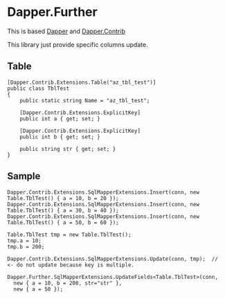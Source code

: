 # Dapper.Further

This is based [Dapper](https://github.com/StackExchange/Dapper) and [Dapper.Contrib](https://github.com/StackExchange/Dapper/tree/master/Dapper.Contrib)

This library just provide specific columns update.

## Table 
```
[Dapper.Contrib.Extensions.Table("az_tbl_test")]
public class TblTest
{
	public static string Name = "az_tbl_test";

	[Dapper.Contrib.Extensions.ExplicitKey]
	public int a { get; set; }

	[Dapper.Contrib.Extensions.ExplicitKey]
	public int b { get; set; }

	public string str { get; set; }
}
```  

## Sample

```
Dapper.Contrib.Extensions.SqlMapperExtensions.Insert(conn, new Table.TblTest() { a = 10, b = 20 });
Dapper.Contrib.Extensions.SqlMapperExtensions.Insert(conn, new Table.TblTest() { a = 30, b = 40 });
Dapper.Contrib.Extensions.SqlMapperExtensions.Insert(conn, new Table.TblTest() { a = 50, b = 60 });

Table.TblTest tmp = new Table.TblTest();
tmp.a = 10;
tmp.b = 200;

Dapper.Contrib.Extensions.SqlMapperExtensions.Update(conn, tmp);  // <- do not update because key is multiple.

Dapper.Further.SqlMapperExtensions.UpdateFields<Table.TblTest>(conn, 
  new { a = 10, b = 200, str="str" }, 
  new { a = 50 });
```
